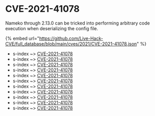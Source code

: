 # CVE-2021-41078

Nameko through 2.13.0 can be tricked into performing arbitrary code execution when deserializing the config file.

{% embed url="https://github.com/Live-Hack-CVE/full_database/blob/main/cves/2021/CVE-2021-41078.json" %}


* s-index ~> [CVE-2021-41078](https://www.alice-snow.ru/2021/database/cve-2021-41078/cve-2021-41078-s-index)
* s-index ~> [CVE-2021-41078](https://www.alice-snow.ru/2021/database/cve-2021-41078/cve-2021-41078-s-index)
* s-index ~> [CVE-2021-41078](https://www.alice-snow.ru/2021/database/cve-2021-41078/cve-2021-41078-s-index)
* s-index ~> [CVE-2021-41078](https://www.alice-snow.ru/2021/database/cve-2021-41078/cve-2021-41078-s-index)
* s-index ~> [CVE-2021-41078](https://www.alice-snow.ru/2021/database/cve-2021-41078/cve-2021-41078-s-index)
* s-index ~> [CVE-2021-41078](https://www.alice-snow.ru/2021/database/cve-2021-41078/cve-2021-41078-s-index)
* s-index ~> [CVE-2021-41078](https://www.alice-snow.ru/2021/database/cve-2021-41078/cve-2021-41078-s-index)
* s-index ~> [CVE-2021-41078](https://www.alice-snow.ru/2021/database/cve-2021-41078/cve-2021-41078-s-index)
* s-index ~> [CVE-2021-41078](https://www.alice-snow.ru/2021/database/cve-2021-41078/cve-2021-41078-s-index)
* s-index ~> [CVE-2021-41078](https://www.alice-snow.ru/2021/database/cve-2021-41078/cve-2021-41078-s-index)
* s-index ~> [CVE-2021-41078](https://www.alice-snow.ru/2021/database/cve-2021-41078/cve-2021-41078-s-index)